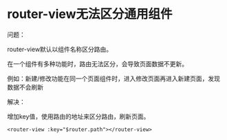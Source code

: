 # router-view无法区分通用组件

问题：

router-view默认以组件名称区分路由。

在一个组件有多种功能时，路由无法区分，会导致页面数据不更新。

例如：新建/修改功能在同一个页面组件时，进入修改页面再进入新建页面，发现数据不会刷新



解决：

增加key值，使用路由的地址来区分路由，刷新页面。

```vue
<router-view :key="$router.path"></router-view>
```


